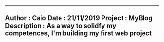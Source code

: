  ---
Author  : Caio
Date    : 21/11/2019
Project : MyBlog
Description : As a way to solidfy my competences, I'm building my first web project
 ---